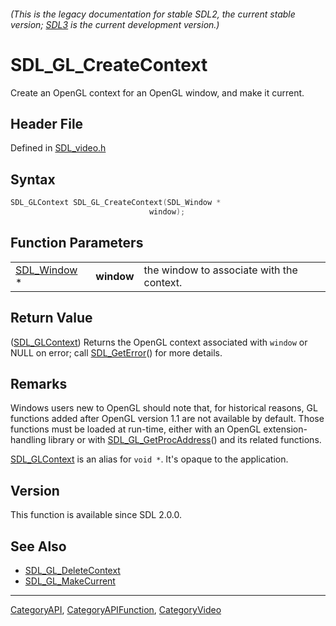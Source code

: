 ###### (This is the legacy documentation for stable SDL2, the current stable version; [SDL3](https://wiki.libsdl.org/SDL3/) is the current development version.)
# SDL_GL_CreateContext

Create an OpenGL context for an OpenGL window, and make it current.

## Header File

Defined in [SDL_video.h](https://github.com/libsdl-org/SDL/blob/SDL2/include/SDL_video.h)

## Syntax

```c
SDL_GLContext SDL_GL_CreateContext(SDL_Window *
                               window);
```

## Function Parameters

|                            |            |                                           |
| -------------------------- | ---------- | ----------------------------------------- |
| [SDL_Window](SDL_Window) * | **window** | the window to associate with the context. |

## Return Value

([SDL_GLContext](SDL_GLContext)) Returns the OpenGL context associated with
`window` or NULL on error; call [SDL_GetError](SDL_GetError)() for more
details.

## Remarks

Windows users new to OpenGL should note that, for historical reasons, GL
functions added after OpenGL version 1.1 are not available by default.
Those functions must be loaded at run-time, either with an OpenGL
extension-handling library or with
[SDL_GL_GetProcAddress](SDL_GL_GetProcAddress)() and its related functions.

[SDL_GLContext](SDL_GLContext) is an alias for `void *`. It's opaque to the
application.

## Version

This function is available since SDL 2.0.0.

## See Also

- [SDL_GL_DeleteContext](SDL_GL_DeleteContext)
- [SDL_GL_MakeCurrent](SDL_GL_MakeCurrent)

----
[CategoryAPI](CategoryAPI), [CategoryAPIFunction](CategoryAPIFunction), [CategoryVideo](CategoryVideo)

